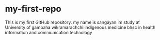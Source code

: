 # my-first-repo
This is my first GitHub repository.
my name is sangayan
im study at University of gampaha wikramarachchi indigenous medicine 
bhsc in health information and communication technology 
